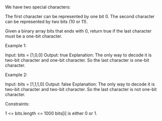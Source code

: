 We have two special characters:


The first character can be represented by one bit 0.
The second character can be represented by two bits (10 or 11).


Given a binary array bits that ends with 0, return true if the last character
must be a one-bit character.


Example 1:


Input: bits = [1,0,0]
Output: true
Explanation: The only way to decode it is two-bit character and one-bit
character.
So the last character is one-bit character.


Example 2:


Input: bits = [1,1,1,0]
Output: false
Explanation: The only way to decode it is two-bit character and two-bit
character.
So the last character is not one-bit character.



Constraints:


1 <= bits.length <= 1000
bits[i] is either 0 or 1.




